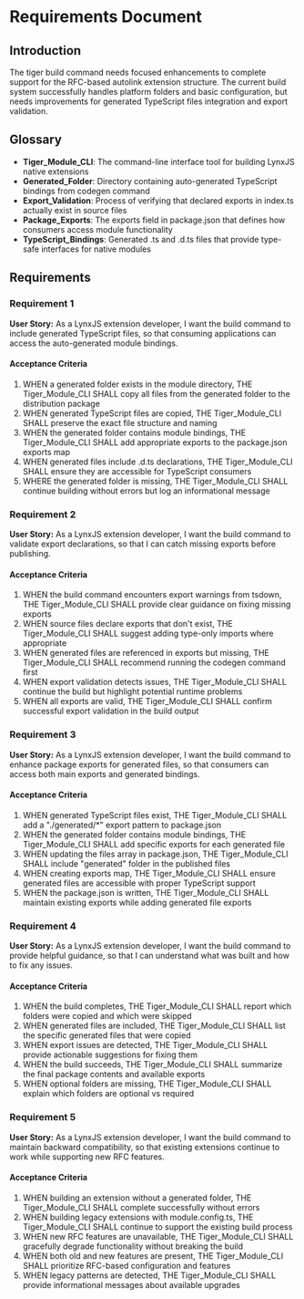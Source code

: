 # Requirements Document

## Introduction

The tiger build command needs focused enhancements to complete support for the RFC-based autolink extension structure. The current build system successfully handles platform folders and basic configuration, but needs improvements for generated TypeScript files integration and export validation.

## Glossary

- **Tiger_Module_CLI**: The command-line interface tool for building LynxJS native extensions
- **Generated_Folder**: Directory containing auto-generated TypeScript bindings from codegen command
- **Export_Validation**: Process of verifying that declared exports in index.ts actually exist in source files
- **Package_Exports**: The exports field in package.json that defines how consumers access module functionality
- **TypeScript_Bindings**: Generated .ts and .d.ts files that provide type-safe interfaces for native modules

## Requirements

### Requirement 1

**User Story:** As a LynxJS extension developer, I want the build command to include generated TypeScript files, so that consuming applications can access the auto-generated module bindings.

#### Acceptance Criteria

1. WHEN a generated folder exists in the module directory, THE Tiger_Module_CLI SHALL copy all files from the generated folder to the distribution package
2. WHEN generated TypeScript files are copied, THE Tiger_Module_CLI SHALL preserve the exact file structure and naming
3. WHEN the generated folder contains module bindings, THE Tiger_Module_CLI SHALL add appropriate exports to the package.json exports map
4. WHEN generated files include .d.ts declarations, THE Tiger_Module_CLI SHALL ensure they are accessible for TypeScript consumers
5. WHERE the generated folder is missing, THE Tiger_Module_CLI SHALL continue building without errors but log an informational message

### Requirement 2

**User Story:** As a LynxJS extension developer, I want the build command to validate export declarations, so that I can catch missing exports before publishing.

#### Acceptance Criteria

1. WHEN the build command encounters export warnings from tsdown, THE Tiger_Module_CLI SHALL provide clear guidance on fixing missing exports
2. WHEN source files declare exports that don't exist, THE Tiger_Module_CLI SHALL suggest adding type-only imports where appropriate
3. WHEN generated files are referenced in exports but missing, THE Tiger_Module_CLI SHALL recommend running the codegen command first
4. WHEN export validation detects issues, THE Tiger_Module_CLI SHALL continue the build but highlight potential runtime problems
5. WHEN all exports are valid, THE Tiger_Module_CLI SHALL confirm successful export validation in the build output

### Requirement 3

**User Story:** As a LynxJS extension developer, I want the build command to enhance package exports for generated files, so that consumers can access both main exports and generated bindings.

#### Acceptance Criteria

1. WHEN generated TypeScript files exist, THE Tiger_Module_CLI SHALL add a "./generated/*" export pattern to package.json
2. WHEN the generated folder contains module bindings, THE Tiger_Module_CLI SHALL add specific exports for each generated file
3. WHEN updating the files array in package.json, THE Tiger_Module_CLI SHALL include "generated" folder in the published files
4. WHEN creating exports map, THE Tiger_Module_CLI SHALL ensure generated files are accessible with proper TypeScript support
5. WHEN the package.json is written, THE Tiger_Module_CLI SHALL maintain existing exports while adding generated file exports

### Requirement 4

**User Story:** As a LynxJS extension developer, I want the build command to provide helpful guidance, so that I can understand what was built and how to fix any issues.

#### Acceptance Criteria

1. WHEN the build completes, THE Tiger_Module_CLI SHALL report which folders were copied and which were skipped
2. WHEN generated files are included, THE Tiger_Module_CLI SHALL list the specific generated files that were copied
3. WHEN export issues are detected, THE Tiger_Module_CLI SHALL provide actionable suggestions for fixing them
4. WHEN the build succeeds, THE Tiger_Module_CLI SHALL summarize the final package contents and available exports
5. WHEN optional folders are missing, THE Tiger_Module_CLI SHALL explain which folders are optional vs required

### Requirement 5

**User Story:** As a LynxJS extension developer, I want the build command to maintain backward compatibility, so that existing extensions continue to work while supporting new RFC features.

#### Acceptance Criteria

1. WHEN building an extension without a generated folder, THE Tiger_Module_CLI SHALL complete successfully without errors
2. WHEN building legacy extensions with module.config.ts, THE Tiger_Module_CLI SHALL continue to support the existing build process
3. WHEN new RFC features are unavailable, THE Tiger_Module_CLI SHALL gracefully degrade functionality without breaking the build
4. WHEN both old and new features are present, THE Tiger_Module_CLI SHALL prioritize RFC-based configuration and features
5. WHEN legacy patterns are detected, THE Tiger_Module_CLI SHALL provide informational messages about available upgrades